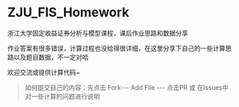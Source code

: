 # ZJU_FIS_Homework

浙江大学固定收益证券分析与模型课程，课后作业思路和数据分享

作业答案有很多错误，计算过程也没给得很详细，在这里分享下自己的一些计算思路以及题目数据，不一定对哈

欢迎交流或提供计算代码~

>如何提交自己的内容：先点击 Fork--- Add File --- 点击PR 或 在Issues中对一些计算的问题进行说明
